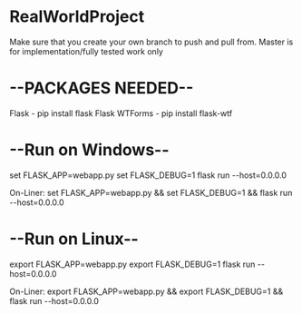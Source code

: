 # RealWorldProject

Make sure that you create your own branch to push and pull from. Master is for implementation/fully tested work only


# --PACKAGES NEEDED--
Flask - pip install flask
Flask WTForms - pip install flask-wtf

# --Run on Windows--
set FLASK_APP=webapp.py
set FLASK_DEBUG=1
flask run --host=0.0.0.0

On-Liner: set FLASK_APP=webapp.py && set FLASK_DEBUG=1 && flask run --host=0.0.0.0

# --Run on Linux--
export FLASK_APP=webapp.py
export FLASK_DEBUG=1
flask run --host=0.0.0.0

On-Liner: export FLASK_APP=webapp.py && export FLASK_DEBUG=1 && flask run --host=0.0.0.0

